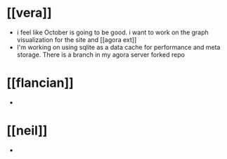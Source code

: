 # [[vera]]
- i feel like October is going to be good. i want to work on the graph visualization for the site and [[agora ext]]
- I'm working on using sqlite as a data cache for performance and meta storage. There is a branch in my agora server forked repo

# [[flancian]]
- 

# [[neil]]
- 